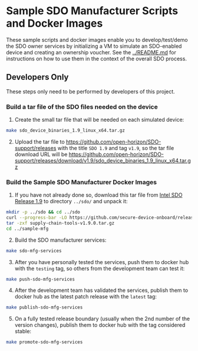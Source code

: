 # Sample SDO Manufacturer Scripts and Docker Images

These sample scripts and docker images enable you to develop/test/demo the SDO owner services by initializing a VM to simulate an SDO-enabled  device and creating an ownership voucher. See the [../README.md](../README.md) for instructions on how to use them in the context of the overall SDO process.

## Developers Only

These steps only need to be performed by developers of this project.

### Build a tar file of the SDO files needed on the device

1. Create the small tar file that will be needed on each simulated device:

  ```bash
  make sdo_device_binaries_1.9_linux_x64.tar.gz
  ```

2. Upload the tar file to https://github.com/open-horizon/SDO-support/releases with the title `SDO 1.9` and tag `v1.9`, so the tar file download URL will be https://github.com/open-horizon/SDO-support/releases/download/v1.9/sdo_device_binaries_1.9_linux_x64.tar.gz

### Build the Sample SDO Manufacturer Docker Images

1. If you have not already done so, download this tar file from [Intel SDO Release 1.9](https://github.com/secure-device-onboard/release/releases/tag/v1.9.0) to directory `../sdo/` and unpack it:

  ```bash
  mkdir -p ../sdo && cd ../sdo
  curl --progress-bar -LO https://github.com/secure-device-onboard/release/releases/download/v1.9.0/supply-chain-tools-v1.9.0.tar.gz
  tar -zxf supply-chain-tools-v1.9.0.tar.gz
  cd ../sample-mfg
  ```

2. Build the SDO manufacturer services:

  ```bash
  make sdo-mfg-services
  ```

3. After you have personally tested the services, push them to docker hub with the `testing` tag, so others from the development team can test it:

  ```bash
  make push-sdo-mfg-services
  ```

4. After the development team has validated the services, publish them to docker hub as the latest patch release with the `latest` tag:

  ```bash
  make publish-sdo-mfg-services
  ```

5. On a fully tested release boundary (usually when the 2nd number of the version changes), publish them to docker hub with the tag considered stable:

  ```bash
  make promote-sdo-mfg-services
  ```
